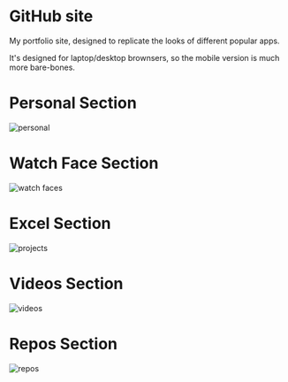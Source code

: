 # GitHub site
My portfolio site, designed to replicate the looks of different popular apps. 

It's designed for laptop/desktop brownsers, so the mobile version is much more bare-bones.

# Personal Section
![personal](https://i.imgur.com/mNT7frH.png)

# Watch Face Section
![watch faces](https://i.imgur.com/8gLXDnL.png)

# Excel Section
![projects](https://i.imgur.com/Ij3bszx.png)

# Videos Section
![videos](https://i.imgur.com/vz4cykp.png)

# Repos Section
![repos](https://i.imgur.com/iajvPN1.png)
